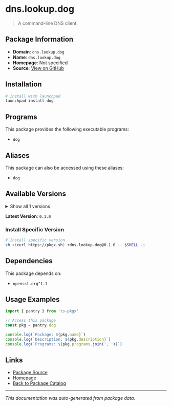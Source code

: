 # dns.lookup.dog

> A command-line DNS client.

## Package Information

- **Domain**: `dns.lookup.dog`
- **Name**: `dns.lookup.dog`
- **Homepage**: Not specified
- **Source**: [View on GitHub](https://github.com/pkgxdev/pantry/tree/main/projects/dns.lookup.dog/package.yml)

## Installation

```bash
# Install with launchpad
launchpad install dog
```

## Programs

This package provides the following executable programs:

- `dog`

## Aliases

This package can also be accessed using these aliases:

- `dog`

## Available Versions

<details>
<summary>Show all 1 versions</summary>

- `0.1.0`

</details>

**Latest Version**: `0.1.0`

### Install Specific Version

```bash
# Install specific version
sh <(curl https://pkgx.sh) +dns.lookup.dog@0.1.0 -- $SHELL -i
```

## Dependencies

This package depends on:

- `openssl.org^1.1`

## Usage Examples

```typescript
import { pantry } from 'ts-pkgx'

// Access this package
const pkg = pantry.dog

console.log(`Package: ${pkg.name}`)
console.log(`Description: ${pkg.description}`)
console.log(`Programs: ${pkg.programs.join(', ')}`)
```

## Links

- [Package Source](https://github.com/pkgxdev/pantry/tree/main/projects/dns.lookup.dog/package.yml)
- [Homepage](#)
- [Back to Package Catalog](../package-catalog.md)

---

*This documentation was auto-generated from package data.*

